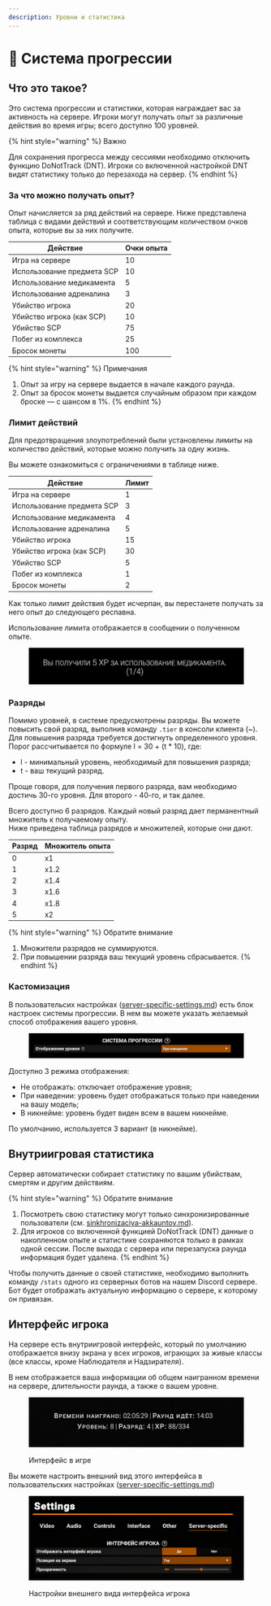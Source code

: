 ```yaml
---
description: Уровни и статистика
---
```


# 🎪 Система прогрессии

## Что это такое?

Это система прогрессии и статистики, которая награждает вас за активность на сервере. Игроки могут получать опыт за различные действия во время игры; всего доступно 100 уровней.

{% hint style="warning" %}
Важно

Для сохранения прогресса между сессиями необходимо отключить функцию DoNotTrack (DNT). Игроки со включенной настройкой DNT видят статистику только до перезахода на сервер.
{% endhint %}

### За что можно получать опыт?

Опыт начисляется за ряд действий на сервере. Ниже представлена таблица с видами действий и соответствующим количеством очков опыта, которые вы за них получите.

| Действие                   | Очки опыта |
| -------------------------- | ---------- |
| Игра на сервере            | 10         |
| Использование предмета SCP | 10         |
| Использование медикамента  | 5          |
| Использование адреналина   | 3          |
| Убийство игрока            | 20         |
| Убийство игрока (как SCP)  | 10         |
| Убийство SCP               | 75         |
| Побег из комплекса         | 25         |
| Бросок монеты              | 100        |

{% hint style="warning" %}
Примечания

1. Опыт за игру на сервере выдается в начале каждого раунда.
2. Опыт за бросок монеты выдается случайным образом при каждом броске — с шансом в 1%.
{% endhint %}

### Лимит действий

Для предотвращения злоупотреблений были установлены лимиты на количество действий, которые можно получить за одну жизнь.

Вы можете ознакомиться с ограничениями в таблице ниже.

| Действие                   | Лимит |
| -------------------------- | ----- |
| Игра на сервере            | 1     |
| Использование предмета SCP | 3     |
| Использование медикамента  | 4     |
| Использование адреналина   | 5     |
| Убийство игрока            | 15    |
| Убийство игрока (как SCP)  | 30    |
| Убийство SCP               | 5     |
| Побег из комплекса         | 1     |
| Бросок монеты              | 2     |

Как только лимит действия будет исчерпан, вы перестанете получать за него опыт до следующего респавна.

Использование лимита отображается в сообщении о полученном опыте.

<figure><img src="../../.gitbook/assets/SCPSL_VRhzTZGSae.png" alt=""><figcaption></figcaption></figure>

### Разряды

Помимо уровней, в системе предусмотрены разряды. Вы можете повысить свой разряд, выполнив команду `.tier` в консоли клиента (\~). Для повышения разряда требуется достигнуть определенного уровня. Порог рассчитывается по формуле l = 30 + (t \* 10), где:

* l - минимальный уровень, необходимый для повышения разряда;
* t - ваш текущий разряд.

Проще говоря, для получения первого разряда, вам необходимо достичь 30-го уровня. Для второго - 40-го, и так далее.

Всего доступно 6 разрядов. Каждый новый разряд дает перманентный множитель к получаемому опыту.\
Ниже приведена таблица разрядов и множителей, которые они дают.

| Разряд | Множитель опыта |
| ------ | --------------- |
| 0      | x1              |
| 1      | x1.2            |
| 2      | x1.4            |
| 3      | x1.6            |
| 4      | x1.8            |
| 5      | x2              |

{% hint style="warning" %}
Обратите внимание

1. Множители разрядов не суммируются.
2. При повышении разряда ваш текущий уровень сбрасывается.
{% endhint %}

### Кастомизация

В пользовательсих настройках ([server-specific-settings.md](server-specific-settings.md "mention")) есть блок настроек системы прогрессии. В нем вы можете указать желаемый способ отображения вашего уровня.

<figure><img src="../../.gitbook/assets/SCPSL_iEC3Urjf21.png" alt=""><figcaption></figcaption></figure>

Доступно 3 режима отображения:

* Не отображать: отключает отображение уровня;
* При наведении: уровень будет отображаться только при наведении на вашу модель;
* В никнейме: уровень будет виден всем в вашем никнейме.

По умолчанию, используется 3 вариант (в никнейме).

## Внутриигровая статистика

Сервер автоматически собирает статистику по вашим убийствам, смертям и другим действиям.

{% hint style="warning" %}
Обратите внимание

1. Посмотреть свою статистику могут только синхронизированные пользователи (см. [sinkhronizaciya-akkauntov.md](sinkhronizaciya-akkauntov.md "mention")).
2. Для игроков со включенной функцией DoNotTrack (DNT) данные о накопленном опыте и статистике сохраняются только в рамках одной сессии. После выхода с сервера или перезапуска раунда информация будет удалена.
{% endhint %}

Чтобы получить данные о своей статистике, необходимо выполнить команду `/stats` одного из серверных ботов на нашем Discord сервере. Бот будет отображать актуальную информацию о сервере, к которому он привязан.

## Интерфейс игрока

На сервере есть внутриигровой интерфейс, который по умолчанию отображается внизу экрана у всех игроков, играющих за живые классы (все классы, кроме Наблюдателя и Надзирателя).

В нем отображается ваша информации об общем наигранном времени на сервере, длительности раунда, а также о вашем уровне.

<figure><img src="../../.gitbook/assets/image (7).png" alt=""><figcaption><p>Интерфейс в игре</p></figcaption></figure>

Вы можете настроить внешний вид этого интерфейса в пользовательских настройках ([server-specific-settings.md](server-specific-settings.md "mention"))

<figure><img src="../../.gitbook/assets/image.png" alt=""><figcaption><p>Настройки внешнего вида интерфейса игрока</p></figcaption></figure>

